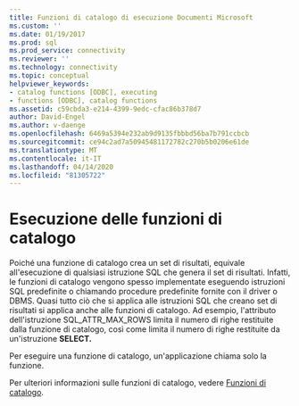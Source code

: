 ```yaml
---
title: Funzioni di catalogo di esecuzione Documenti Microsoft
ms.custom: ''
ms.date: 01/19/2017
ms.prod: sql
ms.prod_service: connectivity
ms.reviewer: ''
ms.technology: connectivity
ms.topic: conceptual
helpviewer_keywords:
- catalog functions [ODBC], executing
- functions [ODBC], catalog functions
ms.assetid: c59cbda3-e214-4399-9edc-cfac86b378d7
author: David-Engel
ms.author: v-daenge
ms.openlocfilehash: 6469a5394e232ab9d9135fbbbd56ba7b791ccbcb
ms.sourcegitcommit: ce94c2ad7a50945481172782c270b5b0206e61de
ms.translationtype: MT
ms.contentlocale: it-IT
ms.lasthandoff: 04/14/2020
ms.locfileid: "81305722"
---
```

# <a name="executing-catalog-functions"></a>Esecuzione delle funzioni di catalogo
Poiché una funzione di catalogo crea un set di risultati, equivale all'esecuzione di qualsiasi istruzione SQL che genera il set di risultati. Infatti, le funzioni di catalogo vengono spesso implementate eseguendo istruzioni SQL predefinite o chiamando procedure predefinite fornite con il driver o DBMS. Quasi tutto ciò che si applica alle istruzioni SQL che creano set di risultati si applica anche alle funzioni di catalogo. Ad esempio, l'attributo dell'istruzione SQL_ATTR_MAX_ROWS limita il numero di righe restituite dalla funzione di catalogo, così come limita il numero di righe restituite da un'istruzione **SELECT.**  
  
 Per eseguire una funzione di catalogo, un'applicazione chiama solo la funzione.  
  
 Per ulteriori informazioni sulle funzioni di catalogo, vedere [Funzioni di catalogo](../../../odbc/reference/develop-app/catalog-functions.md).
